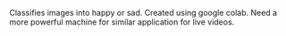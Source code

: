 Classifies images into happy or sad. Created using google colab. Need a more powerful machine for similar application for live videos.